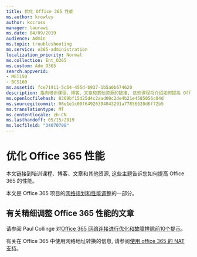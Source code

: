 ```yaml
---
title: 优化 Office 365 性能
ms.author: krowley
author: kccross
manager: laurawi
ms.date: 04/09/2019
audience: Admin
ms.topic: troubleshooting
ms.service: o365-administration
localization_priority: Normal
ms.collection: Ent_O365
ms.custom: Adm_O365
search.appverid:
- MET150
- BCS160
ms.assetid: fce71911-5c54-455d-b937-1b5a0b674620
description: 指向培训课程、博客、文章和其他资源的链接, 这些课程将介绍如何提高 Office 365 的性能。
ms.openlocfilehash: 8369bf15d25d4c2aad00c2de4b21e4585056c04d
ms.sourcegitcommit: 08e1e1c09f64926394043291a77856620d6f72b5
ms.translationtype: MT
ms.contentlocale: zh-CN
ms.lasthandoff: 05/15/2019
ms.locfileid: "34070708"
---
```

# <a name="tune-office-365-performance"></a>优化 Office 365 性能

本文链接到培训课程、博客、文章和其他资源, 这些主题告诉您如何提高 Office 365 的性能。
  
本文是 Office 365 项目的[网络规划和性能调整](https://aka.ms/tune)的一部分。
   
## <a name="articles-about-fine-tuning-office-365-performance"></a>有关精细调整 Office 365 性能的文章

请参阅 Paul Collinge 对[Office 365 网络连接进行优化和故障排除前10个提示](https://blogs.technet.com/b/onthewire/archive/2014/06/18/top-10-tips-for-optimising-amp-troubleshooting-your-office-365-network-connectivity.aspx)。 
  
有关在 Office 365 中使用网络地址转换的信息, 请参阅[使用 office 365 的 NAT 支持](nat-support-with-office-365.md)。
  

